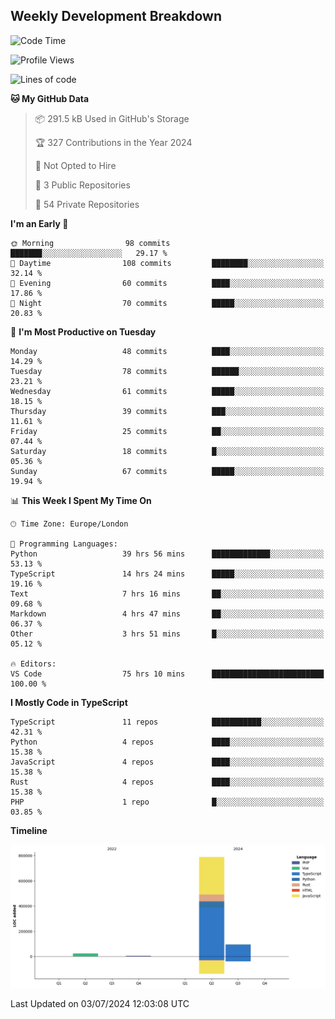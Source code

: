 


## Weekly Development Breakdown
<!--START_SECTION:waka-->
![Code Time](http://img.shields.io/badge/Code%20Time-641%20hrs%2017%20mins-blue)

![Profile Views](http://img.shields.io/badge/Profile%20Views-11-blue)

![Lines of code](https://img.shields.io/badge/From%20Hello%20World%20I%27ve%20Written-911.2%20thousand%20lines%20of%20code-blue)

**🐱 My GitHub Data** 

> 📦 291.5 kB Used in GitHub's Storage 
 > 
> 🏆 327 Contributions in the Year 2024
 > 
> 🚫 Not Opted to Hire
 > 
> 📜 3 Public Repositories 
 > 
> 🔑 54 Private Repositories 
 > 
**I'm an Early 🐤** 

```text
🌞 Morning                98 commits          ███████░░░░░░░░░░░░░░░░░░   29.17 % 
🌆 Daytime                108 commits         ████████░░░░░░░░░░░░░░░░░   32.14 % 
🌃 Evening                60 commits          ████░░░░░░░░░░░░░░░░░░░░░   17.86 % 
🌙 Night                  70 commits          █████░░░░░░░░░░░░░░░░░░░░   20.83 % 
```
📅 **I'm Most Productive on Tuesday** 

```text
Monday                   48 commits          ████░░░░░░░░░░░░░░░░░░░░░   14.29 % 
Tuesday                  78 commits          ██████░░░░░░░░░░░░░░░░░░░   23.21 % 
Wednesday                61 commits          █████░░░░░░░░░░░░░░░░░░░░   18.15 % 
Thursday                 39 commits          ███░░░░░░░░░░░░░░░░░░░░░░   11.61 % 
Friday                   25 commits          ██░░░░░░░░░░░░░░░░░░░░░░░   07.44 % 
Saturday                 18 commits          █░░░░░░░░░░░░░░░░░░░░░░░░   05.36 % 
Sunday                   67 commits          █████░░░░░░░░░░░░░░░░░░░░   19.94 % 
```


📊 **This Week I Spent My Time On** 

```text
🕑︎ Time Zone: Europe/London

💬 Programming Languages: 
Python                   39 hrs 56 mins      █████████████░░░░░░░░░░░░   53.13 % 
TypeScript               14 hrs 24 mins      █████░░░░░░░░░░░░░░░░░░░░   19.16 % 
Text                     7 hrs 16 mins       ██░░░░░░░░░░░░░░░░░░░░░░░   09.68 % 
Markdown                 4 hrs 47 mins       ██░░░░░░░░░░░░░░░░░░░░░░░   06.37 % 
Other                    3 hrs 51 mins       █░░░░░░░░░░░░░░░░░░░░░░░░   05.12 % 

🔥 Editors: 
VS Code                  75 hrs 10 mins      █████████████████████████   100.00 % 
```

**I Mostly Code in TypeScript** 

```text
TypeScript               11 repos            ███████████░░░░░░░░░░░░░░   42.31 % 
Python                   4 repos             ████░░░░░░░░░░░░░░░░░░░░░   15.38 % 
JavaScript               4 repos             ████░░░░░░░░░░░░░░░░░░░░░   15.38 % 
Rust                     4 repos             ████░░░░░░░░░░░░░░░░░░░░░   15.38 % 
PHP                      1 repo              █░░░░░░░░░░░░░░░░░░░░░░░░   03.85 % 
```



**Timeline**

![Lines of Code chart](https://raw.githubusercontent.com/mars-arch/mars-arch/main/assets/bar_graph.png)


 Last Updated on 03/07/2024 12:03:08 UTC
<!--END_SECTION:waka-->

